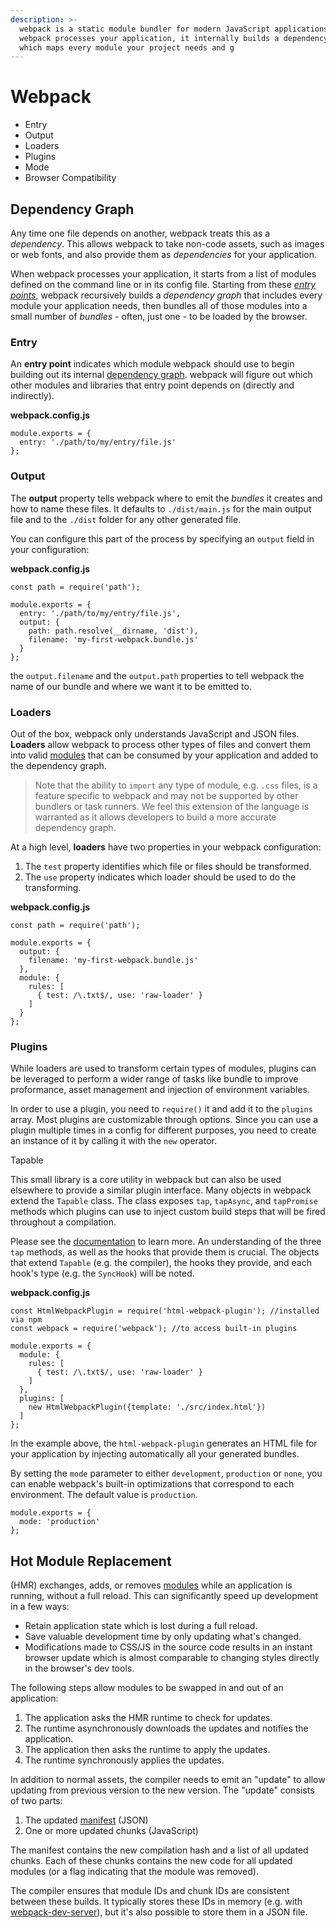 ```yaml
---
description: >-
  webpack is a static module bundler for modern JavaScript applications. When
  webpack processes your application, it internally builds a dependency graph
  which maps every module your project needs and g
---
```


# Webpack

* Entry
* Output
* Loaders
* Plugins
* Mode
* Browser Compatibility

## Dependency Graph

Any time one file depends on another, webpack treats this as a _dependency_. This allows webpack to take non-code assets, such as images or web fonts, and also provide them as _dependencies_ for your application.

When webpack processes your application, it starts from a list of modules defined on the command line or in its config file. Starting from these [_entry points_](https://webpack.js.org/concepts/entry-points/), webpack recursively builds a _dependency graph_ that includes every module your application needs, then bundles all of those modules into a small number of _bundles_ - often, just one - to be loaded by the browser.



### Entry <a id="entry"></a>

An **entry point** indicates which module webpack should use to begin building out its internal [dependency graph](https://webpack.js.org/concepts/dependency-graph/). webpack will figure out which other modules and libraries that entry point depends on \(directly and indirectly\).

**webpack.config.js**

```text
module.exports = {
  entry: './path/to/my/entry/file.js'
};
```

### Output <a id="output"></a>

The **output** property tells webpack where to emit the _bundles_ it creates and how to name these files. It defaults to `./dist/main.js` for the main output file and to the `./dist` folder for any other generated file.

You can configure this part of the process by specifying an `output` field in your configuration:

**webpack.config.js**

```text
const path = require('path');

module.exports = {
  entry: './path/to/my/entry/file.js',
  output: {
    path: path.resolve(__dirname, 'dist'),
    filename: 'my-first-webpack.bundle.js'
  }
};
```

the `output.filename` and the `output.path` properties to tell webpack the name of our bundle and where we want it to be emitted to. 



### Loaders <a id="loaders"></a>

Out of the box, webpack only understands JavaScript and JSON files. **Loaders** allow webpack to process other types of files and convert them into valid [modules](https://webpack.js.org/concepts/modules) that can be consumed by your application and added to the dependency graph.

> Note that the ability to `import` any type of module, e.g. `.css` files, is a feature specific to webpack and may not be supported by other bundlers or task runners. We feel this extension of the language is warranted as it allows developers to build a more accurate dependency graph.

At a high level, **loaders** have two properties in your webpack configuration:

1. The `test` property identifies which file or files should be transformed.
2. The `use` property indicates which loader should be used to do the transforming.

**webpack.config.js**

```text
const path = require('path');

module.exports = {
  output: {
    filename: 'my-first-webpack.bundle.js'
  },
  module: {
    rules: [
      { test: /\.txt$/, use: 'raw-loader' }
    ]
  }
};
```

### Plugins <a id="plugins"></a>

While loaders are used to transform certain types of modules, plugins can be leveraged to perform a wider range of tasks like bundle to improve proformance, asset management and injection of environment variables.

In order to use a plugin, you need to `require()` it and add it to the `plugins` array. Most plugins are customizable through options. Since you can use a plugin multiple times in a config for different purposes, you need to create an instance of it by calling it with the `new` operator.

Tapable

This small library is a core utility in webpack but can also be used elsewhere to provide a similar plugin interface. Many objects in webpack extend the `Tapable` class. The class exposes `tap`, `tapAsync`, and `tapPromise` methods which plugins can use to inject custom build steps that will be fired throughout a compilation.

Please see the [documentation](https://github.com/webpack/tapable) to learn more. An understanding of the three `tap` methods, as well as the hooks that provide them is crucial. The objects that extend `Tapable` \(e.g. the compiler\), the hooks they provide, and each hook's type \(e.g. the `SyncHook`\) will be noted.



**webpack.config.js**

```text
const HtmlWebpackPlugin = require('html-webpack-plugin'); //installed via npm
const webpack = require('webpack'); //to access built-in plugins

module.exports = {
  module: {
    rules: [
      { test: /\.txt$/, use: 'raw-loader' }
    ]
  },
  plugins: [
    new HtmlWebpackPlugin({template: './src/index.html'})
  ]
};
```

In the example above, the `html-webpack-plugin` generates an HTML file for your application by injecting automatically all your generated bundles.





By setting the `mode` parameter to either `development`, `production` or `none`, you can enable webpack's built-in optimizations that correspond to each environment. The default value is `production`.

```text
module.exports = {
  mode: 'production'
};
```

## Hot Module Replacement

\(HMR\) exchanges, adds, or removes [modules](https://webpack.js.org/concepts/modules/) while an application is running, without a full reload. This can significantly speed up development in a few ways:

* Retain application state which is lost during a full reload.
* Save valuable development time by only updating what's changed.
* Modifications made to CSS/JS in the source code results in an instant browser update which is almost comparable to changing styles directly in the browser's dev tools.

The following steps allow modules to be swapped in and out of an application:

1. The application asks the HMR runtime to check for updates.
2. The runtime asynchronously downloads the updates and notifies the application.
3. The application then asks the runtime to apply the updates.
4. The runtime synchronously applies the updates.

In addition to normal assets, the compiler needs to emit an "update" to allow updating from previous version to the new version. The "update" consists of two parts:

1. The updated [manifest](https://webpack.js.org/concepts/manifest) \(JSON\)
2. One or more updated chunks \(JavaScript\)

The manifest contains the new compilation hash and a list of all updated chunks. Each of these chunks contains the new code for all updated modules \(or a flag indicating that the module was removed\).

The compiler ensures that module IDs and chunk IDs are consistent between these builds. It typically stores these IDs in memory \(e.g. with [webpack-dev-server](https://webpack.js.org/configuration/dev-server/)\), but it's also possible to store them in a JSON file.

